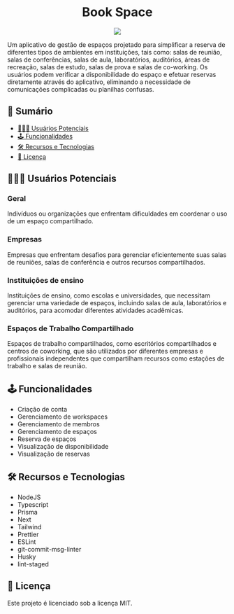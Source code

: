 <h1 align="center">Book Space</h1>

<p align="center">
  <img src="https://github.com/user-attachments/assets/c2fe8e78-ee77-48f7-9799-dc8aba582158">
</p>

Um aplicativo de gestão de espaços projetado para simplificar a reserva de diferentes tipos de ambientes em instituições, tais como: salas de reunião, salas de conferências, salas de aula, laboratórios, auditórios, áreas de recreação, salas de estudo, salas de prova e salas de co-working. Os usuários podem verificar a disponibilidade do espaço e efetuar reservas diretamente através do aplicativo, eliminando a necessidade de comunicações complicadas ou planilhas confusas.

## 📕 Sumário

- [🧑🏻‍💻 Usuários Potenciais](#🧑🏻‍💻-usuários-potenciais)
- [🕹️ Funcionalidades](#🕹️-funcionalidades)
- [🛠️ Recursos e Tecnologias](#🛠️-recursos-e-tecnologias)
- [📄 Licença](#📄-licença)

## 🧑🏻‍💻 Usuários Potenciais

### Geral

Indivíduos ou organizações que enfrentam dificuldades em coordenar o uso de um espaço compartilhado.

### Empresas

Empresas que enfrentam desafios para gerenciar eficientemente suas salas de reuniões, salas de conferência e outros recursos compartilhados.

### Instituições de ensino

Instituições de ensino, como escolas e universidades, que necessitam gerenciar uma variedade de espaços, incluindo salas de aula, laboratórios e auditórios, para acomodar diferentes atividades acadêmicas.

### Espaços de Trabalho Compartilhado

Espaços de trabalho compartilhados, como escritórios compartilhados e centros de coworking, que são utilizados por diferentes empresas e profissionais independentes que compartilham recursos como estações de trabalho e salas de reunião.

## 🕹️ Funcionalidades

- Criação de conta
- Gerenciamento de workspaces
- Gerenciamento de membros
- Gerenciamento de espaços
- Reserva de espaços
- Visualização de disponibilidade
- Visualização de reservas

## 🛠️ Recursos e Tecnologias

- NodeJS
- Typescript
- Prisma
- Next
- Tailwind
- Prettier
- ESLint
- git-commit-msg-linter
- Husky
- lint-staged

## 📄 Licença

Este projeto é licenciado sob a licença MIT.

